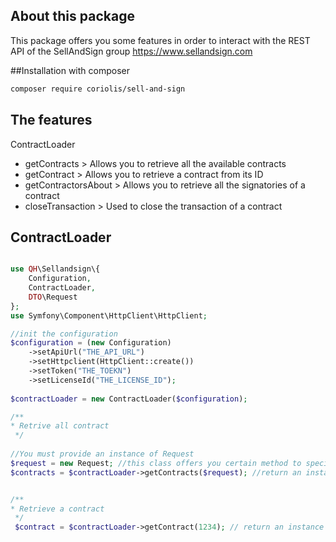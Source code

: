 ## About this package
This package offers you some features in order to interact with the REST API of the SellAndSign group
https://www.sellandsign.com

##Installation with composer
```bash
composer require coriolis/sell-and-sign
```

## The features 
ContractLoader
* getContracts > Allows you to retrieve all the available contracts
* getContract > Allows you to retrieve a contract from its ID
* getContractorsAbout > Allows you to retrieve all the signatories of a contract
* closeTransaction > Used to close the transaction of a contract 


## ContractLoader
```php

use QH\Sellandsign\{
    Configuration,
    ContractLoader,
    DTO\Request
};
use Symfony\Component\HttpClient\HttpClient;

//init the configuration
$configuration = (new Configuration)
    ->setApiUrl("THE_API_URL")
    ->setHttpclient(HttpClient::create())
    ->setToken("THE_TOEKN")
    ->setLicenseId("THE_LICENSE_ID");
    
$contractLoader = new ContractLoader($configuration);

/**
* Retrive all contract
 */
 
//You must provide an instance of Request
$request = new Request; //this class offers you certain method to specify filters
$contracts = $contractLoader->getContracts($request); //return an instance of ContractCollection


/**
* Retrieve a contract
 */
 $contract = $contractLoader->getContract(1234); // return an instance of Contract or null

```


